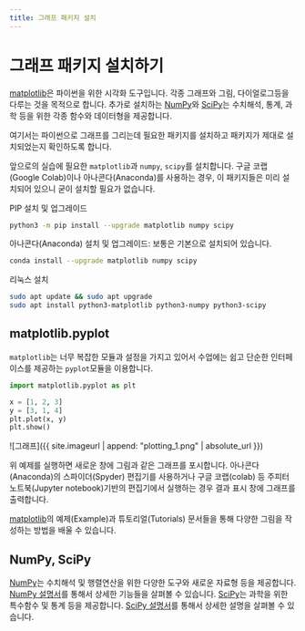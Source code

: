 ```yaml
---
title: 그래프 패키지 설치
---
```


# 그래프 패키지 설치하기

[matplotlib](https://matplotlib.org/)은 파이썬을 위한 시각화 도구입니다. 각종 그래프와 그림, 다이얼로그등을 다루는 것을 목적으로 합니다. 추가로 설치하는 [NumPy](https://numpy.org/)와 [SciPy](https://scipy.org/)는 수치해석, 통계, 과학 등을 위한 각종 함수와 데이터형을 제공합니다.

여기서는 파이썬으로 그래프를 그리는데 필요한 패키지를 설치하고 패키지가 제대로 설치되었는지 확인하도록 합니다.

앞으로의 실습에 필요한 `matplotlib`과 `numpy`, `scipy`를 설치합니다. 구글 코랩(Google Colab)이나 아나콘다(Anaconda)를 사용하는 경우, 이 패키지들은 미리 설치되어 있으니 굳이 설치할 필요가 없습니다.

PIP 설치 및 업그레이드

```bash
python3 -m pip install --upgrade matplotlib numpy scipy
```

아나콘다(Anaconda) 설치 및 업그레이드: 보통은 기본으로 설치되어 있습니다.

```bash
conda install --upgrade matplotlib numpy scipy
```

리눅스 설치

```bash
sudo apt update && sudo apt upgrade
sudo apt install python3-matplotlib python3-numpy python3-scipy
```

## matplotlib.pyplot

`matplotlib`는 너무 복잡한 모듈과 설정을 가지고 있어서 수업에는 쉽고 단순한 인터페이스를 제공하는 `pyplot`모듈을 이용합니다.

```python
import matplotlib.pyplot as plt

x = [1, 2, 3]
y = [3, 1, 4]
plt.plot(x, y)
plt.show()
```

![그래프]({{ site.imageurl | append: "plotting_1.png" | absolute_url }})

위 예제를 실행하면 새로운 창에 그림과 같은 그래프를 포시합니다. 아나콘다(Anaconda)의 스파이더(Spyder) 편집기를 사용하거나 구글 코랩(colab) 등 주피터 노트북(Jupyter notebook)기반의 편집기에서 실행하는 경우 결과 표시 창에 그래프를 출력합니다.

[matplotlib](https://matplotlib.org/)의 예제(Example)과 튜토리얼(Tutorials) 문서들을 통해 다양한 그림을 작성하는 방법을 배울 수 있습니다.

## NumPy, SciPy

[NumPy](https://numpy.org/)는 수치해석 및 행렬연산을 위한 다양한 도구와 새로운 자료형 등을 제공합니다. [NumPy 설명서](https://numpy.org/doc/stable/)를 통해서 상세한 기능들을 살펴볼 수 있습니다. [SciPy](https://scipy.org/)는 과학을 위한 특수함수 및 통계 등을 제공합니다. [SciPy 설명서](https://docs.scipy.org/doc/scipy/reference/)를 통해서 상세한 설명을 살펴볼 수 있습니다.
